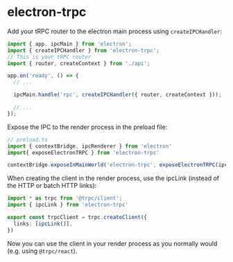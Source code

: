 # electron-trpc

Add your tRPC router to the electron main process using `createIPCHandler`:

```ts
import { app, ipcMain } from 'electron';
import { createIPCHandler } from 'electron-trpc';
// This is your tRPC router
import { router, createContext } from './api';

app.on('ready', () => {
  // ...

  ipcMain.handle('rpc', createIPCHandler({ router, createContext }));

  // ...
});
```

Expose the IPC to the render process in the preload file:

```ts
// preload.ts
import { contextBridge, ipcRenderer } from 'electron'
import{ exposeElectronTRPC } from 'electron-trpc'

contextBridge.exposeInMainWorld('electron-trpc', exposeElectronTRPC(ipcRenderer));
```

When creating the client in the render process, use the ipcLink (instead of the HTTP or batch HTTP links):

```ts
import * as trpc from '@trpc/client';
import { ipcLink } from 'electron-trpc'

export const trpcClient = trpc.createClient({
  links: [ipcLink()],
})
```

Now you can use the client in your render process as you normally would (e.g. using `@trpc/react`).
